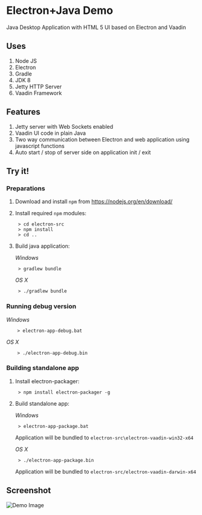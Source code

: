 # Electron+Java Demo

Java Desktop Application with HTML 5 UI based on Electron and Vaadin

## Uses

1. Node JS
2. Electron
3. Gradle
4. JDK 8
5. Jetty HTTP Server
6. Vaadin Framework

## Features

1. Jetty server with Web Sockets enabled
2. Vaadin UI code in plain Java
3. Two way communication between Electron and web application using javascript functions
4. Auto start / stop of server side on application init / exit

## Try it!

### Preparations

1. Download and install `npm` from https://nodejs.org/en/download/
2. Install required `npm` modules:

        > cd electron-src
        > npm install
        > cd ..

3. Build java application:

    *Windows*

        > gradlew bundle

    *OS X*

        > ./gradlew bundle        

### Running debug version

*Windows*

        > electron-app-debug.bat

*OS X*

        > ./electron-app-debug.bin

### Building standalone app

1. Install electron-packager:

        > npm install electron-packager -g

2. Build standalone app:

    *Windows*

        > electron-app-package.bat

    Application will be bundled to `electron-src\electron-vaadin-win32-x64`


    *OS X*

        > ./electron-app-package.bin

    Application will be bundled to `electron-src/electron-vaadin-darwin-x64`

## Screenshot

![Demo Image](/docs/app-window.png?raw=true "Application Window")
